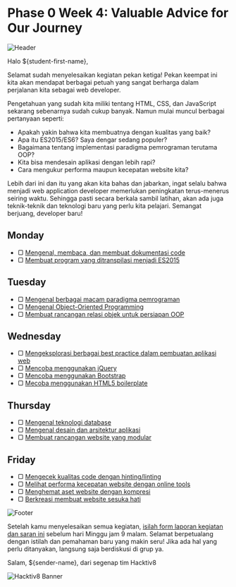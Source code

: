 # Phase 0 Week 4: Valuable Advice for Our Journey

![Header](assets/header.png)

Halo ${student-first-name},

Selamat sudah menyelesaikan kegiatan pekan ketiga! Pekan keempat ini kita akan mendapat berbagai petuah yang sangat berharga dalam perjalanan kita sebagai web developer.

Pengetahuan yang sudah kita miliki tentang HTML, CSS, dan JavaScript sekarang sebenarnya sudah cukup banyak. Namun mulai muncul berbagai pertanyaan seperti:

- Apakah yakin bahwa kita membuatnya dengan kualitas yang baik?
- Apa itu ES2015/ES6? Saya dengar sedang populer?
- Bagaimana tentang implementasi paradigma pemrograman terutama OOP?
- Kita bisa mendesain aplikasi dengan lebih rapi?
- Cara mengukur performa maupun kecepatan website kita?

Lebih dari ini dan itu yang akan kita bahas dan jabarkan, ingat selalu bahwa menjadi web application developer memerlukan peningkatan terus-menerus seiring waktu. Sehingga pasti secara berkala sambil latihan, akan ada juga teknik-teknik dan teknologi baru yang perlu kita pelajari. Semangat berjuang, developer baru!

## Monday

- ▢ [Mengenal, membaca, dan membuat dokumentasi code](./code-documentation.md)
- ▢ [Membuat program yang ditranspilasi menjadi ES2015](./js-transpilation.md)

## Tuesday

- ▢ [Mengenal berbagai macam paradigma pemrograman](./programming-paradigm.md)
- ▢ [Mengenal Object-Oriented Programming](./oop-basics.md)
- ▢ [Membuat rancangan relasi objek untuk persiapan OOP](./oop-design.md)

## Wednesday

- ▢ [Mengeksplorasi berbagai best practice dalam pembuatan aplikasi web](./best-practice.md)
- ▢ [Mencoba menggunakan jQuery](./jquery.md)
- ▢ [Mencoba menggunakan Bootstrap](./bootstrap.md)
- ▢ [Mecoba menggunakan HTML5 boilerplate](./html5-boilerplate.md)

## Thursday

- ▢ [Mengenal teknologi database](./database.md)
- ▢ [Mengenal desain dan arsitektur aplikasi](./app-design-architecture.md)
- ▢ [Membuat rancangan website yang modular](./modular-design.md)

## Friday

- ▢ [Mengecek kualitas code dengan hinting/linting](./hinting-linting.md)
- ▢ [Melihat performa kecepatan website dengan online tools](./website-speed.md)
- ▢ [Menghemat aset website dengan kompresi](./assets-compression.md)
- ▢ [Berkreasi membuat website sesuka hati](./website-creation.md)

![Footer](assets/footer.png)

Setelah kamu menyelesaikan semua kegiatan, [isilah form laporan kegiatan dan saran ini](http://bit.ly/h8-p0-w4) sebelum hari Minggu jam 9 malam. Selamat berpetualang dengan istilah dan pemahaman baru yang makin seru! Jika ada hal yang perlu ditanyakan, langsung saja berdiskusi di grup ya.

Salam,
${sender-name}, dari segenap tim Hacktiv8

![Hacktiv8 Banner](assets/hacktiv8-banner.png)

